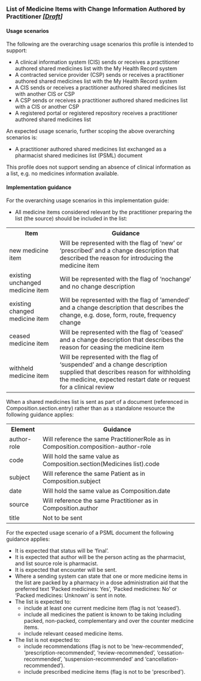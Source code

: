 ### List of Medicine Items with Change Information Authored by Practitioner *[[Draft](http://hl7.org/fhir/stu3/valueset-publication-status.html)]*

#### Usage scenarios

The following are the overarching usage scenarios this profile is intended to support:
* A clinical information system (CIS) sends or receives a practitioner authored shared medicines list with the My Health Record system
* A contracted service provider (CSP) sends or receives a practitioner authored shared medicines list with the My Health Record system
* A CIS sends or receives a practitioner authored shared medicines list with another CIS or CSP
* A CSP sends or receives a practitioner authored shared medicines list with a CIS or another CSP
* A registered portal or registered repository receives a practitioner authored shared medicines list

An expected usage scenario, further scoping the above overarching scenarios is:
* A practitioner authored shared medicines list exchanged as a pharmacist shared medicines list (PSML) document 

This profile does not support sending an absence of clinical information as a list, e.g. no medicines information available.

#### Implementation guidance

For the overarching usage scenarios in this implementation guide:

* All medicine items considered relevant by the practitioner preparing the list (the source) should be included in the list:
<table class="list" width="100%">
  <tr>
    <th>Item</th>
    <th>Guidance</th>
   </tr>
     <tr>
        <td>new medicine item</td>
        <td>Will be represented with the flag of ‘new’ or ‘prescribed’ and a change description that described the reason for introducing the medicine item</td>
    </tr>
         <tr>
        <td>existing unchanged medicine item</td>
        <td>Will be represented with the flag of ‘nochange’ and no change description</td>
    </tr>
    <tr>
        <td>existing changed medicine item</td>
        <td>Will be represented with the flag of ‘amended’ and a change description that describes the change, e.g. dose, form, route, frequency change</td>
    </tr>
    <tr>
        <td>ceased medicine item</td>
        <td>Will be represented with the flag of ‘ceased’ and a change description that describes the reason for ceasing the medicine item</td>
    </tr>
        <tr>
        <td>withheld medicine item</td>
        <td>Will be represented with the flag of ‘suspended’ and a change description supplied that describes reason for withholding the medicine, expected restart date or request for a clinical review</td>
    </tr>
    </table>

When a shared medicines list is sent as part of a document (referenced in Composition.section.entry) rather than as a standalone resource the following guidance applies:

<table class="list" width="100%">
  <tr>
    <th>Element</th>
    <th>Guidance</th>
   </tr>
     <tr>
        <td>author-role</td>
        <td>Will reference the same PractitionerRole as in Composition.composition-author-role</td>
    </tr>
   <tr>
        <td>code</td>
        <td>Will hold the same value as Composition.section(Medicines list).code</td>
   </tr>   
   <tr>
        <td>subject</td>
        <td>Will reference the same Patient as in Composition.subject</td>
    </tr>   
   <tr>
        <td>date</td>
        <td>Will hold the same value as Composition.date</td>
    </tr>   
   <tr>
        <td>source</td>
        <td>Will reference the same Practitioner as in Composition.author</td>
    </tr>    
       <tr>
        <td>title</td>
        <td>Not to be sent</td>
    </tr>  
  </table> 


For the expected usage scenario of a PSML document the following guidance applies:

* It is expected that status will be ‘final’.
* It is expected that author will be the person acting as the pharmacist, and list source role is pharmacist.
* It is expected that encounter will be sent.
* Where a sending system can state that one or more medicine items in the list are packed by a pharmacy in a dose administration aid that the preferred text ‘Packed medicines: Yes’, ‘Packed medicines: No’ or ‘Packed medicines: Unknown’ is sent in note.
* The list is expected to:
  * include at least one current medicine item (flag is not ‘ceased’).
  * include all medicines the patient is known to be taking including packed, non-packed, complementary and over the counter medicine items.
  * include relevant ceased medicine items.
* The list is not expected to:
  * include recommendations (flag is not to be ‘new-recommended’, ‘prescription-recommended’, ‘review-recommended’, ‘cessation-recommended’, ‘suspension-recommended’ and ‘cancellation-recommended’).
  * include prescribed medicine items (flag is not to be 'prescribed').